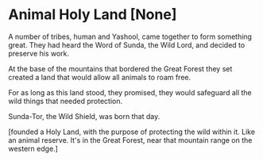 # Animal Holy Land [None]

A number of tribes, human and Yashool, came together to form something great. They had heard the Word of Sunda, the Wild Lord, and decided to preserve his work.

At the base of the mountains that bordered the Great Forest they set created a land that would allow all animals to roam free.

For as long as this land stood, they promised, they would safeguard all the wild things that needed protection.

Sunda-Tor, the Wild Shield, was born that day.

\[founded a Holy Land, with the purpose of protecting the wild within it. Like an animal reserve. It's in the Great Forest, near that mountain range on the western edge.\]
